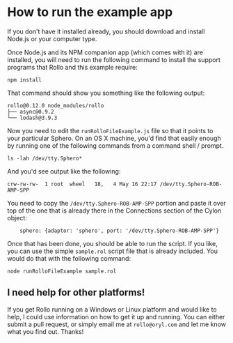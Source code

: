 # How to run the example app

If you don't have it installed already, you should download and install Node.js or your computer type.

Once Node.js and its NPM companion app (which comes with it) are installed, you will need to run the following command to install the support programs that Rollo and this example require:

    npm install

That command should show you something like the following output:

    rollo@0.12.0 node_modules/rollo
    ├── async@0.9.2
    └── lodash@3.9.3

Now you need to edit the `runRolloFileExample.js` file so that it points to your particular Sphero.  On an OS X machine, you'd find that easily enough by running one of the following commands from a command shell / prompt.

    ls -lah /dev/tty.Sphero*

And you'd see output like the following:

    crw-rw-rw-  1 root  wheel   18,   4 May 16 22:17 /dev/tty.Sphero-ROB-AMP-SPP

You need to copy the `/dev/tty.Sphero-ROB-AMP-SPP` portion and paste it over top of the one that is already there in the Connections section of the Cylon object: 

        sphero: {adaptor: 'sphero', port: '/dev/tty.Sphero-ROB-AMP-SPP'}

Once that has been done, you should be able to run the script.  If you like, you can use the simple `sample.rol` script file that is already included.  You would do that with the following command:

    node runRolloFileExample sample.rol

## I need help for other platforms!

If you get Rollo running on a Windows or Linux platform and would like to help, I could use information on how to get it up and running.  You can either submit a pull request, or simply email me at `rollo@oryl.com` and let me know what you find out.  Thanks!
